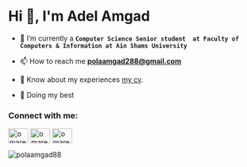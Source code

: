 <h1 align="left">Hi 👋, I'm Adel Amgad</h1>

- 🔭 I’m currently  a **`Computer Science Senior student 
    at Faculty of Computers & Information at Ain Shams University`**

- 📫 How to reach me **polaamgad288@gmail.com**

- 📄 Know about my experiences [my cv](https://drive.google.com/file/d/19C9FthYY8mbEmVuiLI5M20DrLnl2yURO/view?usp=sharing).
- 🐼 Doing my best 


<h3 align="left">Connect with me:</h3>
<p align="left">
   
<a href="https://twitter.com/adel_aka_paula" target="blank"><img align="center" src="https://raw.githubusercontent.com/rahuldkjain/github-profile-readme-generator/master/src/images/icons/Social/twitter.svg" alt="omarelsherif010" height="30" width="40" /></a>
<a href="https://linkedin.com/in/adelamgad8" target="blank"><img align="center" src="https://raw.githubusercontent.com/rahuldkjain/github-profile-readme-generator/master/src/images/icons/Social/linked-in-alt.svg" alt="omarelsherif010" height="30" width="40" /></a>
<a href="https://www.facebook.com/dola.amgad/" target="blank"><img align="center" src="https://raw.githubusercontent.com/rahuldkjain/github-profile-readme-generator/master/src/images/icons/Social/facebook.svg" alt="omarelsherifpage" height="30" width="40" /></a>

</p>


<p><img align="left" src="https://github-readme-stats.vercel.app/api/top-langs?username=polaamgad88&show_icons=true&locale=en&layout=compact" alt="polaamgad88" /></p>


<p> </p>

<!-- <p align="left"> <img src="https://komarev.com/ghpvc/?username=polaamgad88&label=Profile%20views&color=0e75b6&style=flat" alt="polaamgad88" /> </p>-->


